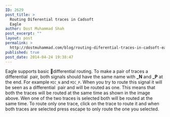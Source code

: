 ```yaml
---
ID: 2629
post_title: >
  Routing Diferential traces in Cadsoft
  Eagle
author: Dost Muhammad Shah
post_excerpt: ""
layout: post
permalink: >
  http://dostmuhammad.com/blog/routing-diferential-traces-in-cadsoft-eagle/
published: true
post_date: 2014-04-24 19:38:47
---
```

Eagle supports basic differential routing. To make a pair of traces a differential  pair, both signals should have the same name with <strong>_N</strong> and <strong>_P</strong> at the end. For example <code>`MIC_N`</code> and <code>`MIC_P`</code>. When you try to route this signal it will be seen as a differential  pair and will be routed as one. This means that both the traces will be routed at the same time as shown in the image above. Wen one of the two traces is selected both will be routed at the same time. To route only one trace, click on the trace to route it and when both traces are selected press escape to only route the one you selected.